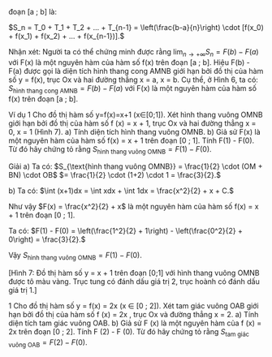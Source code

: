 đoạn [a ; b] là:

$S_n = T_0 + T_1 + T_2 + ... + T_{n-1} = \left(\frac{b-a}{n}\right) \cdot [f(x_0) + f(x_1) + f(x_2) + ... + f(x_{n-1})].$

Nhận xét: Người ta có thể chứng minh được rằng $\lim_{n \to +\infty} S_n = F(b) - F(a)$ với F(x) là một nguyên hàm của hàm số f(x) trên đoạn [a ; b]. Hiệu F(b) - F(a) được gọi là diện tích hình thang cong AMNB giới hạn bởi đồ thị của hàm số y = f(x), trục Ox và hai đường thẳng x = a, x = b. Cụ thể, ở Hình 6, ta có: $S_{\text{hình thang cong AMNB}} = F(b) - F(a)$ với F(x) là một nguyên hàm của hàm số f(x) trên đoạn [a ; b].

Ví dụ 1 Cho đồ thị hàm số y=f(x)=x+1 (x∈[0;1]).
Xét hình thang vuông OMNB giới hạn bởi đồ thị
của hàm số f (x) = x + 1, trục Ox và hai đường
thẳng x = 0, x = 1 (Hình 7).
a) Tính diện tích hình thang vuông OMNB.
b) Giả sử F(x) là một nguyên hàm của hàm số
f(x) = x + 1 trên đoạn [0 ; 1]. Tính F(1) - F(0).
Từ đó hãy chứng tỏ rằng
$S_{\text{hình thang vuông OMNB}} = F(1) - F(0)$.

Giải
a) Ta có:
$S_{\text{hình thang vuông OMNB}} = \frac{1}{2} \cdot (OM + BN) \cdot OB$
$= \frac{1}{2} \cdot (1+2) \cdot 1 = \frac{3}{2}.$

b) Ta có:
$\int (x+1)dx = \int xdx + \int 1dx = \frac{x^2}{2} + x + C.$

Như vậy $F(x) = \frac{x^2}{2} + x$ là một nguyên hàm
của hàm số f(x) = x + 1 trên đoạn [0 ; 1].

Ta có:
$F(1) - F(0) = \left(\frac{1^2}{2} + 1\right) - \left(\frac{0^2}{2} + 0\right) = \frac{3}{2}.$

Vậy $S_{\text{hình thang vuông OMNB}} = F(1) - F(0)$.

[Hình 7: Đồ thị hàm số y = x + 1 trên đoạn [0;1] với hình thang vuông OMNB được tô màu vàng. Trục tung có đánh dấu giá trị 2, trục hoành có đánh dấu giá trị 1.]

1 Cho đồ thị hàm số y = f(x) = 2x
(x ∈ [0 ; 2]). Xét tam giác vuông
OAB giới hạn bởi đồ thị của hàm số
f (x) = 2x , trục Ox và đường thẳng
x = 2.
a) Tính diện tích tam giác vuông
OAB.
b) Giả sử F (x) là một nguyên hàm
của f (x) = 2x trên đoạn [0 ; 2]. Tính
F (2) - F (0). Từ đó hãy chứng tỏ
rằng $S_{\text{tam giác vuông OAB}} = F (2) - F (0)$.